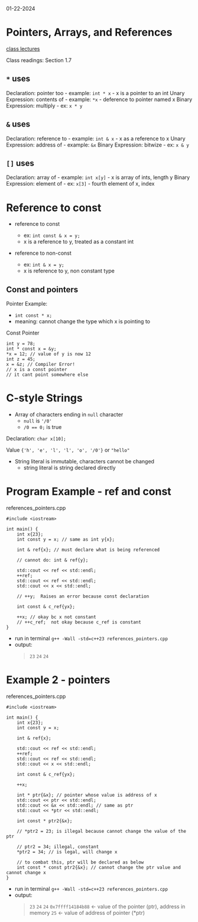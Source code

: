 01-22-2024

# Pointers, Arrays, and References

[class lectures](https://cse232-msu.github.io/CSE232/lectures/week02.html)

Class readings: Section 1.7

## `*` uses

Declaration: pointer too
    - example: `int * x`
    - x is a pointer to an int
Unary Expression: contents of
    - example: `*x`
    - deference to pointer named x
Binary Expression: multiply
    - ex: `x * y`

## `&` uses

Declaration: reference to
    - example: `int & x`
    - x as a reference to x
Unary Expression: address of
    - example: `&x`
Binary Expression: bitwize
    - ex: `x & y`

## `[]` uses

Declaration: array of
    - example: `int x[y]`
    - x is array of ints, length y
Binary Expression: element of
    - ex: `x[3]`
    - fourth element of x, index

# Reference to const

- reference to const
    - ex: `int const & x = y;`
    - x is a reference to y, treated as a constant int

- reference to non-const
    - ex: `int & x = y;`
    - x is reference to y, non constant type

## Const and pointers

Pointer Example:
- `int const * x;`
- meaning: cannot change the type which x is pointing to

Const Pointer

```
int y = 78;
int * const x = &y;
*x = 12; // value of y is now 12
int z = 45;
x = &z; // Compiler Error!
// x is a const pointer
// it cant point somewhere else
```

# C-style Strings

- Array of characters ending in `null` character
    - `null` is `'/0'`
    - `/0 == 0;` is true 

Declaration:
`char x[10];`

Value
`{'h', 'e', 'l', 'l', 'o', '/0'}` or `"hello"`

- String literal is immutable, characters cannot be changed
    - string literal is string declared directly


# Program Example - ref and const

references_pointers.cpp

```
#include <iostream>

int main() {
    int x{23};
    int const y = x; // same as int y{x};

    int & ref{x}; // must declare what is being referenced

    // cannot do: int & ref{y};

    std::cout << ref << std::endl;
    ++ref;
    std::cout << ref << std::endl;
    std::cout << x << std::endl;

    // ++y;  Raises an error because const declaration

    int const & c_ref{yx};

    ++x; // okay bc x not constant
    // ++c_ref;  not okay because c_ref is constant 
}
```

- run in terminal `g++ -Wall -std=c++23 references_pointers.cpp`
- output: 
    >`23`
    >`24`
    >`24`

# Example 2 - pointers

references_pointers.cpp

```
#include <iostream>

int main() {
    int x{23};
    int const y = x; 

    int & ref{x}; 

    std::cout << ref << std::endl;
    ++ref;
    std::cout << ref << std::endl;
    std::cout << x << std::endl;

    int const & c_ref{yx};

    ++x; 

    int * ptr{&x}; // pointer whose value is address of x
    std::cout << ptr << std::endl;
    std::cout << &x << std::endl; // same as ptr
    std::cout << *ptr << std::endl;

    int const * ptr2{&x};

    // *ptr2 = 23; is illegal because cannot change the value of the ptr

    // ptr2 = 34; illegal, constant
    *ptr2 = 34; // is legal, will change x
    
    // to combat this, ptr will be declared as below
    int const * const ptr2{&x}; // cannot change the ptr value and cannot change x
}
```

- run in terminal `g++ -Wall -std=c++23 references_pointers.cpp`
- output: 
    >`23`
    >`24`
    >`24`
    >`0x7ffff14184b88` <- value of the pointer (ptr), address in memory
    >`25` <- value of address of pointer (*ptr)